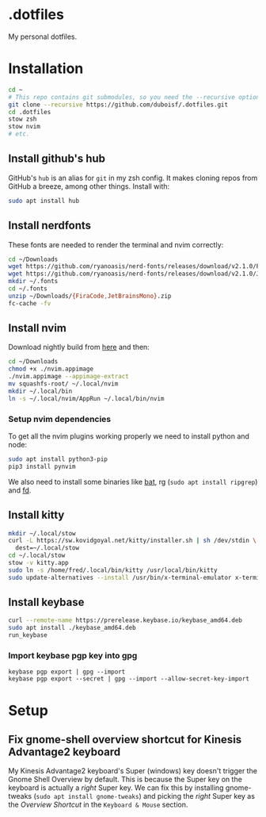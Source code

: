 # .dotfiles

My personal dotfiles.

# Installation

```bash
cd ~
# This repo contains git submodules, so you need the --recursive option
git clone --recursive https://github.com/duboisf/.dotfiles.git
cd .dotfiles
stow zsh
stow nvim
# etc.
```

## Install github's hub

GitHub's `hub` is an alias for `git` in my zsh config. It makes cloning repos from GitHub a breeze, among other things. Install with:

```bash
sudo apt install hub
```

## Install nerdfonts

These fonts are needed to render the terminal and nvim correctly:

```bash
cd ~/Downloads
wget https://github.com/ryanoasis/nerd-fonts/releases/download/v2.1.0/FiraCode.zip
wget https://github.com/ryanoasis/nerd-fonts/releases/download/v2.1.0/JetBrainsMono.zip
mkdir ~/.fonts
cd ~/.fonts
unzip ~/Downloads/{FiraCode,JetBrainsMono}.zip
fc-cache -fv
```

## Install nvim

Download nightly build from [here](https://github.com/neovim/neovim/releases/nightly) and then:

```bash
cd ~/Downloads
chmod +x ./nvim.appimage
./nvim.appimage --appimage-extract
mv squashfs-root/ ~/.local/nvim
mkdir ~/.local/bin
ln -s ~/.local/nvim/AppRun ~/.local/bin/nvim
```

### Setup nvim dependencies

To get all the nvim plugins working properly we need to install python and node:

```sh
sudo apt install python3-pip
pip3 install pynvim
```

We also need to install some binaries like [bat](https://github.com/sharkdp/bat/releases), rg (`sudo apt install ripgrep`) and [fd](https://github.com/sharkdp/fd/releases).

## Install kitty

```sh
mkdir ~/.local/stow
curl -L https://sw.kovidgoyal.net/kitty/installer.sh | sh /dev/stdin \
  dest=~/.local/stow
cd ~/.local/stow
stow -v kitty.app
sudo ln -s /home/fred/.local/bin/kitty /usr/local/bin/kitty
sudo update-alternatives --install /usr/bin/x-terminal-emulator x-terminal-emulator /usr/local/bin/kitty 100
```

## Install keybase

```sh
curl --remote-name https://prerelease.keybase.io/keybase_amd64.deb
sudo apt install ./keybase_amd64.deb
run_keybase
```

### Import keybase pgp key into gpg

```
keybase pgp export | gpg --import
keybase pgp export --secret | gpg --import --allow-secret-key-import
```

# Setup

## Fix gnome-shell overview shortcut for Kinesis Advantage2 keyboard

My Kinesis Advantage2 keyboard's Super (windows) key doesn't trigger the Gnome Shell Overview by default. This is because the Super key on the keyboard is actually a _right_ Super key. We can fix this by installing gnome-tweaks (`sudo apt install gnome-tweaks`) and picking the _right_ Super key as the _Overview Shortcut_ in the `Keyboard & Mouse` section.

